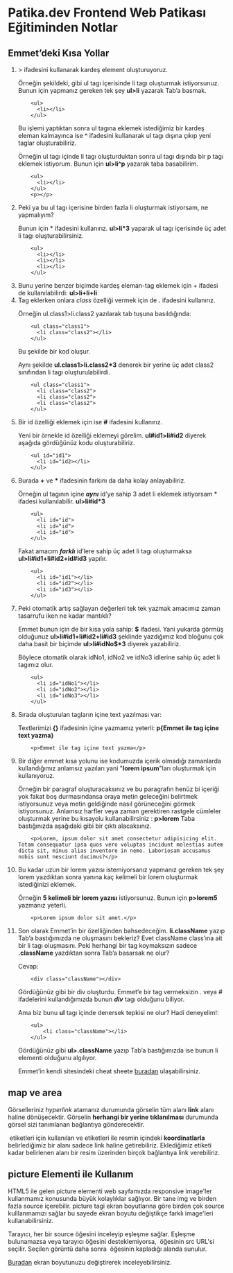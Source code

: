 # Patika.dev Frontend Web Patikası Eğitiminden Notlar

## Emmet’deki Kısa Yollar

<ol>
  <li> > ifadesini kullanarak kardeş element oluşturuyoruz.<p>Örneğin şekildeki, gibi ul tagı içerisinde li tagı oluşturmak istiyorsunuz. Bunun için yapmanız gereken tek şey <b>ul>li</b> yazarak Tab’a basmak.</p>
    
         
        <ul>
          <li></li>
        </ul>  

   <p>Bu işlemi yaptıktan sonra ul tagına eklemek istediğimiz bir kardeş eleman kalmayınca ise <b>^</b> ifadesini kullanarak ul tagı dışına çıkıp yeni taglar oluşturabiliriz.</p>

   <p>Örneğin ul tagı içinde li tagı oluşturduktan sonra ul tagı dışında bir p tagı eklemek istiyorum. Bunun için <b>ul>li^p</b> yazarak taba basabilirim.</p>
  
        <ul>
          <li></li>
        </ul>
        <p></p>

  </li>
  <li>
    Peki ya bu ul tagı içerisine birden fazla li oluşturmak istiyorsam, ne yapmalıyım?

   <p>Bunun için * ifadesini kullanırız. <b>ul>li*3</b> yaparak ul tagı içerisinde üç adet li tagı oluşturabilirsiniz.</p>

        <ul>
          <li></li>
          <li></li>
          <li></li>
        </ul>
   
  </li>
  <li>
    Bunu yerine benzer biçimde kardeş eleman-tag eklemek için + ifadesi de kullanılabilirdi: <b>ul>li+li+li</b>
  </li>
  <li>
    Tag eklerken onlara <i>class</i> özelliği vermek için de <b>.</b> ifadesini kullanırız.
    <p>Örneğin ul.class1>li.class2 yazılarak tab tuşuna basıldığında:</p>

        <ul class="class1">
          <li class="class2"></li>
        </ul>

 <p>Bu şekilde bir kod oluşur.</p>
    <p>Aynı şekilde <b>ul.class1>li.class2*3</b> denerek bir yerine üç adet class2 sınıfından li tagı oluşturulabilirdi.</p>

        <ul class="class1">
          <li class="class2">
          <li class="class2">
          <li class="class2">
        </ul>
    
  </li>
  <li>
    Bir id özelliği eklemek için ise <b>#</b> ifadesini kullanırız. 
    <p>Yeni bir örnekle id özelliği eklemeyi görelim. <b>ul#id1>li#id2</b> diyerek aşağıda gördüğünüz kodu oluşturabiliriz.</p>

        <ul id="id1">
          <li id="id2></li>
        </ul>

  </li>
  <li>
    Burada <b>+</b> ve <b>*</b> ifadesinin farkını da daha kolay anlayabiliriz.
    <p>Örneğin ul tagının içine <b><i>aynı</i></b> id’ye sahip 3 adet li eklemek istiyorsam * ifadesi kullanılabilir. <b>ul>li#id*3</b></p>

        <ul>
          <li id="id">
          <li id="id">
          <li id="id">
        </ul>
    
  <p>Fakat amacım <b><i>farklı</i></b> id’lere sahip üç adet li tagı oluşturmaksa <b>ul>li#id1+li#id2+id#id3</b> yapılır.</p>

        <ul>
          <li id="id1"></li>
          <li id="id2"></li>
          <li id="id3"></li>
        </ul>
  
  </li>
  <li>
    Peki otomatik artış sağlayan değerleri tek tek yazmak amacımız zaman tasarrufu iken ne kadar mantıklı?
    <p>Emmet bunun için de bir kısa yola sahip: <b>$</b> ifadesi. Yani yukarda görmüş olduğunuz <b>ul>li#id1+li#id2+li#id3</b> şeklinde yazdığımız kod bloğunu çok daha basit bir biçimde <b>ul>li#idNo$*3</b> diyerek yazabiliriz.</p>
<p>Böylece otomatik olarak idNo1, idNo2 ve idNo3 idlerine sahip üç adet li tagımız olur.</p>

        <ul>
          <li id="idNo1"></li>
          <li id="idNo2"></li>
          <li id="idNo3"></li>
        </ul>
    
  </li>
  <li>
    Sırada oluşturulan tagların içine text yazılması var:
    <p>Textlerimizi <b>{}</b> ifadesinin içine yazmamız yeterli: <b>p{Emmet ile tag içine text yazma}</b></p>

        <p>Emmet ile tag içine text yazma</p>
    
  </li>
  <li>
    Bir diğer emmet kısa yolunu ise kodumuzda içerik olmadığı zamanlarda kullandığımız anlamsız yazıları yani "<b>lorem ipsum</b>"ları oluşturmak için kullanıyoruz.
    <p>Örneğin bir paragraf oluşturacaksınız ve bu paragrafın henüz bi içeriği yok fakat boş durmasındansa oraya metin geleceğini belirtmek istiyorsunuz veya metin geldiğinde nasıl görüneceğini görmek istiyorsunuz. Anlamsız harfler veya zaman gerektiren rastgele cümleler oluşturmak yerine bu kısayolu kullanabilirsiniz : <b>p>lorem</b> Taba bastığınızda aşağıdaki gibi bir çıktı alacaksınız.</p>

        <p>Lorem, ipsum dolor sit amet consectetur adipisicing elit. Totam consequatur ipsa quos vero voluptas incidunt molestias autem dicta sit, minus alias inventore in nemo. Laboriosam accusamus nobis sunt nesciunt ducimus?</p>

    
  </li>
  <li>
    Bu kadar uzun bir lorem yazısı istemiyorsanız yapmanız gereken tek şey lorem yazdıktan sonra yanına kaç kelimeli bir lorem oluşturmak istediğinizi eklemek.
    <p>Örneğin <b>5 kelimeli bir lorem yazısı</b> istiyorsunuz. Bunun için <b>p>lorem5</b> yazmanız yeterli.</p>

        <p>Lorem ipsum dolor sit amet.</p>
    
  </li>
  <li>
    Son olarak Emmet’in bir özelliğinden bahsedeceğim. <b>li.className</b> yazıp Tab’a bastığımızda ne oluşmasını bekleriz? Evet className class’ına ait bir li tagı oluşmasını. Peki herhangi bir tag koymaksızın sadece <b>.className</b> yazdıktan sonra Tab’a basarsak ne olur?
<p>Cevap:</p>

        <div class="className"></div>

<p>Gördüğünüz gibi bir div oluşturdu. Emmet’e bir tag vermeksizin . veya # ifadelerini kullandığımızda bunun <b><i>div</i></b> tagı olduğunu biliyor.</p>
<p>Ama biz bunu <b>ul</b> tagı içinde denersek tepkisi ne olur? Hadi deneyelim!:</p>
    
        <ul>
            <li class="className"></li>
        </ul>

<p>Gördüğünüz gibi <b>ul>.className</b> yazıp Tab’a bastığımızda ise bunun li elementi olduğunu algılıyor.</p>
<p>Emmet’in kendi sitesindeki cheat sheete <a href="https://docs.emmet.io/cheat-sheet/" target="_blank">buradan</a> ulaşabilirsiniz.</p>
  </li>
</ol>

## map ve area

<p>Görselleriniz <i>hyperlink</i> atamanız durumunda görselin tüm alanı <b>link</b> alanı haline dönüşecektir. Görselin <b>herhangi bir yerine tıklanılması</b> durumunda görsel sizi tanımlanan bağlantıya gönderecektir. </p>
<p><img> etiketleri için kullanılan <map> ve <area> etiketleri ile resmin içindeki <b>koordinatlarla</b> belirlediğimiz bir alanı sadece link haline getirebiliriz. Eklediğimiz <area> etiketi kadar belirlenen alanı bir resim üzerinden birçok bağlantıya link verebiliriz.</p>

## picture Elementi ile Kullanım
HTML5 ile gelen picture elementi web sayfamızda responsive image'ler kullanmamız konusunda büyük kolaylıklar sağlıyor. Bir tane img ve birden fazla source içerebilir. picture tagi ekran boyutlarına göre birden çok source kulllanmamızı sağlar bu sayede ekran boyutu değiştikçe farklı image'leri kullanabilirsiniz.

Tarayıcı, her bir source öğesini inceleyip eşleşme sağlar. Eşleşme bulunamazsa veya tarayıcı <picture> öğesini desteklemiyorsa, <img> öğesinin src URL'si seçilir. Seçilen görüntü daha sonra <img> öğesinin kapladığı alanda sunulur.

<a href="https://jsfiddle.net/a2dvm503/4/" target="_blank">Buradan</a> ekran boyutunuzu değiştirerek inceleyebilirsiniz.
